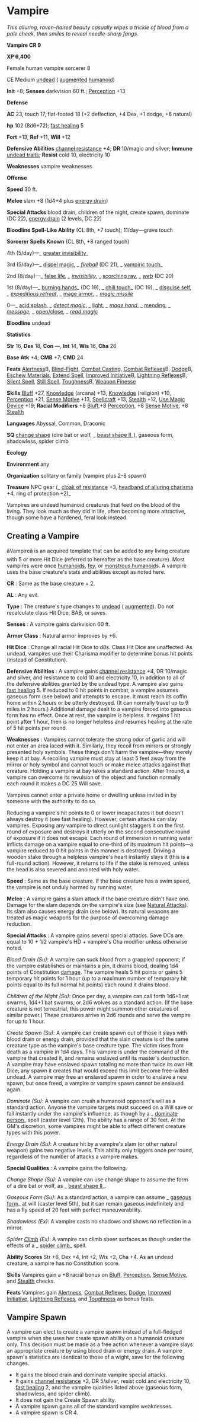 # Vampire

_This alluring, raven-haired beauty casually wipes a trickle of blood from a pale cheek, then smiles to reveal needle-sharp fangs._

**Vampire CR 9**

**XP 6,400**

Female human vampire sorcerer 8

CE Medium [undead](creatureTypes.html#_undead) ( [augmented](creatureTypes.html#_augmented-subtype) [humanoid](creatureTypes.html#_humanoid))

**Init** +8; **Senses** darkvision 60 ft.; [Perception](../skills/perception.html#_perception) +13

**Defense**

**AC** 23, touch 17, flat-footed 18 (+2 deflection, +4 Dex, +1 dodge, +6 natural)

**hp** 102 (8d6+72); [fast healing](universalMonsterRules.html#_fast-healing) 5

**Fort** +13, **Ref** +11, **Will** +12

**Defensive Abilities** [channel resistance](universalMonsterRules.html#_channel-resistance) +4; **DR** 10/magic and silver; **Immune** [undead traits](universalMonsterRules.html#_undead-traits); **Resist** cold 10, electricity 10

**Weaknesses** vampire weaknesses

**Offense**

**Speed** 30 ft.

**Melee** slam +8 (1d4+4 plus [energy drain](universalMonsterRules.html#_energy-drain))

**Special Attacks** blood drain, children of the night, create spawn, dominate (DC 22), [energy drain](universalMonsterRules.html#_energy-drain) (2 levels, DC 22)

**Bloodline Spell-Like Ability** (CL 8th, +7 touch); 11/day—grave touch

**Sorcerer Spells Known** (CL 8th, +8 ranged touch)

4th (5/day)—_ [greater invisibility](../spells/invisibility.html#_invisibility-greater)_

3rd (5/day)—_ [dispel magic](../spells/dispelMagic.html#_dispel-magic)_, _ [fireball](../spells/fireball.html#_fireball)_ (DC 21), _ [vampiric touch](../spells/vampiricTouch.html#_vampiric-touch)_

2nd (8/day)—_ [false life](../spells/falseLife.html#_false-life)_, _ [invisibility](../spells/invisibility.html#_invisibility)_, _ [scorching ray](../spells/scorchingRay.html#_scorching-ray)_, _ [web](../spells/web.html#_web)_ (DC 20)

1st (8/day)—_ [burning hands](../spells/burningHands.html#_burning-hands)_ (DC 19), _ [chill touch](../spells/chillTouch.html#_chill-touch)_ (DC 19), _ [disguise self](../spells/disguiseSelf.html#_disguise-self)_, _ [expeditious retreat](../spells/expeditiousRetreat.html#_expeditious-retreat)_, _ [mage armor](../spells/mageArmor.html#_mage-armor)_, _ [magic missile](../spells/magicMissile.html#_magic-missile)_

0—_ [acid splash](../spells/acidSplash.html#_acid-splash)_, _ [detect magic](../spells/detectMagic.html#_detect-magic)_, _ [light](../spells/light.html#_light)_, _ [mage hand](../spells/mageHand.html#_mage-hand)_, _ [mending](../spells/mending.html#_mending)_, _ [message](../spells/message.html#_message)_, _ [open/close](../spells/openClose.html#_open-close)_, _ [read magic](../spells/readMagic.html#_read-magic)_

**Bloodline** undead

**Statistics**

**Str** 16, **Dex** 18, **Con** —, **Int** 14, **Wis** 16, **Cha** 26

**Base Atk** +4; **CMB** +7; **CMD** 24

**Feats** [Alertness](../feats.html#_alertness)B, [Blind-Fight](../feats.html#_blind-fight), [Combat Casting](../feats.html#_combat-casting), [Combat Reflexes](../feats.html#_combat-reflexes)B, [Dodge](../feats.html#_dodge)B, [Eschew Materials](../feats.html#_eschew-materials), [Extend Spell](../feats.html#_extend-spell), [Improved Initiative](../feats.html#_improved-initiative)B, [Lightning Reflexes](../feats.html#_lightning-reflexes)B, [Silent Spell](../feats.html#_silent-spell), [Still Spell](../feats.html#_still-spell), [Toughness](../feats.html#_toughness)B, [Weapon Finesse](../feats.html#_weapon-finesse)

**Skills** [Bluff](../skills/bluff.html#_bluff) +27, [Knowledge](../skills/knowledge.html#_knowledge) (arcana) +13, [Knowledge](../skills/knowledge.html#_knowledge) (religion) +10, [Perception](../skills/perception.html#_perception) +21, [Sense Motive](../skills/senseMotive.html#_sense-motive) +13, [Spellcraft](../skills/spellcraft.html#_spellcraft) +13, [Stealth](../skills/stealth.html#_stealth) +12, [Use Magic Device](../skills/useMagicDevice.html#_use-magic-device) +19; **Racial Modifiers** +8 [Bluff](../skills/bluff.html#_bluff),+8 [Perception](../skills/perception.html#_perception), +8 [Sense Motive](../skills/senseMotive.html#_sense-motive), +8 [Stealth](../skills/stealth.html#_stealth)

**Languages** Abyssal, Common, Draconic

**SQ** [change shape](universalMonsterRules.html#_change-shape) (dire bat or wolf, _ [beast shape II](../spells/beastShape.html#_beast-shape-ii)_), gaseous form, shadowless, spider climb

**Ecology**

**Environment** any

**Organization** solitary or family (vampire plus 2–8 spawn)

**Treasure** NPC gear (_ [cloak of resistance](../magicItems/wondrousItems.html#_cloak-of-resistance) +3, [headband of alluring charisma](../magicItems/wondrousItems.html#_headband-of-alluring-charisma) +4, ring of protection +2)_

Vampires are undead humanoid creatures that feed on the blood of the living. They look much as they did in life, often becoming more attractive, though some have a hardened, feral look instead.

## Creating a Vampire

âVampireâ is an acquired template that can be added to any living creature with 5 or more Hit Dice (referred to hereafter as the base creature). Most vampires were once [humanoids](creatureTypes.html#_humanoid), [fey](creatureTypes.html#_fey), or [monstrous humanoid](creatureTypes.html#_monstrous-humanoid)s. A vampire uses the base creature's stats and abilities except as noted here.

**CR** : Same as the base creature + 2.

**AL** : Any evil.

**Type** : The creature's type changes to [undead](creatureTypes.html#_undead) ( [augmented](creatureTypes.html#_augmented-subtype)). Do not recalculate class Hit Dice, BAB, or saves.

**Senses** : A vampire gains darkvision 60 ft.

**Armor Class** : Natural armor improves by +6.

**Hit Dice** : Change all racial Hit Dice to d8s. Class Hit Dice are unaffected. As undead, vampires use their Charisma modifier to determine bonus hit points (instead of Constitution).

**Defensive Abilities** : A vampire gains [channel resistance](universalMonsterRules.html#_channel-resistance) +4, DR 10/magic and silver, and resistance to cold 10 and electricity 10, in addition to all of the defensive abilities granted by the undead type. A vampire also gains [fast healing](universalMonsterRules.html#_fast-healing) 5. If reduced to 0 hit points in combat, a vampire assumes gaseous form (see below) and attempts to escape. It must reach its coffin home within 2 hours or be utterly destroyed. (It can normally travel up to 9 miles in 2 hours.) Additional damage dealt to a vampire forced into gaseous form has no effect. Once at rest, the vampire is helpless. It regains 1 hit point after 1 hour, then is no longer helpless and resumes healing at the rate of 5 hit points per round.

**Weaknesses** : Vampires cannot tolerate the strong odor of garlic and will not enter an area laced with it. Similarly, they recoil from mirrors or strongly presented holy symbols. These things don't harm the vampire—they merely keep it at bay. A recoiling vampire must stay at least 5 feet away from the mirror or holy symbol and cannot touch or make melee attacks against that creature. Holding a vampire at bay takes a standard action. After 1 round, a vampire can overcome its revulsion of the object and function normally each round it makes a DC 25 Will save.

Vampires cannot enter a private home or dwelling unless invited in by someone with the authority to do so.

Reducing a vampire's hit points to 0 or lower incapacitates it but doesn't always destroy it (see fast healing). However, certain attacks can slay vampires. Exposing any vampire to direct sunlight staggers it on the first round of exposure and destroys it utterly on the second consecutive round of exposure if it does not escape. Each round of immersion in running water inflicts damage on a vampire equal to one-third of its maximum hit points—a vampire reduced to 0 hit points in this manner is destroyed. Driving a wooden stake through a helpless vampire's heart instantly slays it (this is a full-round action). However, it returns to life if the stake is removed, unless the head is also severed and anointed with holy water.

**Speed** : Same as the base creature. If the base creature has a swim speed, the vampire is not unduly harmed by running water.

**Melee** : A vampire gains a slam attack if the base creature didn't have one. Damage for the slam depends on the vampire's size (see [Natural Attacks](universalMonsterRules.html#_natural-attacks)). Its slam also causes energy drain (see below). Its natural weapons are treated as magic weapons for the purpose of overcoming damage reduction.

**Special Attacks** : A vampire gains several special attacks. Save DCs are equal to 10 + 1/2 vampire's HD + vampire's Cha modifier unless otherwise noted.

_Blood Drain (Su)_: A vampire can suck blood from a grappled opponent; if the vampire establishes or maintains a pin, it drains blood, dealing 1d4 points of Constitution [damage](universalMonsterRules.html#_ability-damage-and-drain). The vampire heals 5 hit points or gains 5 temporary hit points for 1 hour (up to a maximum number of temporary hit points equal to its full normal hit points) each round it drains blood.

  
  

_Children of the Night (Su)_: Once per day, a vampire can call forth 1d6+1 rat swarms, 1d4+1 bat swarms, or 2d6 wolves as a standard action. (If the base creature is not terrestrial, this power might summon other creatures of similar power.) These creatures arrive in 2d6 rounds and serve the vampire for up to 1 hour.

  
  

_Create Spawn (Su)_: A vampire can create spawn out of those it slays with blood drain or energy drain, provided that the slain creature is of the same creature type as the vampire's base creature type. The victim rises from death as a vampire in 1d4 days. This vampire is under the command of the vampire that created it, and remains enslaved until its master's destruction. A vampire may have enslaved spawn totaling no more than twice its own Hit Dice; any spawn it creates that would exceed this limit become free-willed undead. A vampire may free an enslaved spawn in order to enslave a new spawn, but once freed, a vampire or vampire spawn cannot be enslaved again.

  
  

_Dominate (Su)_: A vampire can crush a humanoid opponent's will as a standard action. Anyone the vampire targets must succeed on a Will save or fall instantly under the vampire's influence, as though by a _ [dominate person](../spells/dominatePerson.html#_dominate-person)_ spell (caster level 12th). The ability has a range of 30 feet. At the GM's discretion, some vampires might be able to affect different creature types with this power.

  
  

_Energy Drain (Su)_: A creature hit by a vampire's slam (or other natural weapon) gains two negative levels. This ability only triggers once per round, regardless of the number of attacks a vampire makes.

**Special Qualities** : A vampire gains the following.

_Change Shape (Su)_: A vampire can use change shape to assume the form of a dire bat or wolf, as _ [beast shape II](../spells/beastShape.html#_beast-shape-ii)_.

  
  

_Gaseous Form (Su)_: As a standard action, a vampire can assume _ [gaseous form](../spells/gaseousForm.html#_gaseous-form)_ at will (caster level 5th), but it can remain gaseous indefinitely and has a fly speed of 20 feet with perfect maneuverability.

  
  

_Shadowless (Ex)_: A vampire casts no shadows and shows no reflection in a mirror.

  
  

_Spider [Climb](../skills/climb.html#_climb) (Ex)_: A vampire can climb sheer surfaces as though under the effects of a _ [spider climb](../spells/spiderClimb.html#_spider-climb)_ spell.

**Ability Scores** Str +6, Dex +4, Int +2, Wis +2, Cha +4. As an undead creature, a vampire has no Constitution score.

**Skills** Vampires gain a +8 racial bonus on [Bluff](../skills/bluff.html#_bluff), [Perception](../skills/perception.html#_perception), [Sense Motive](../skills/senseMotive.html#_sense-motive), and [Stealth](../skills/stealth.html#_stealth) checks.

**Feats** Vampires gain [Alertness](../feats.html#_alertness), [Combat Reflexes](../feats.html#_combat-reflexes), [Dodge](../feats.html#_dodge), [Improved Initiative](../feats.html#_improved-initiative), [Lightning Reflexes](../feats.html#_lightning-reflexes), and [Toughness](../feats.html#_toughness) as bonus feats.

## Vampire Spawn

A vampire can elect to create a vampire spawn instead of a full-fledged vampire when she uses her create spawn ability on a humanoid creature only. This decision must be made as a free action whenever a vampire slays an appropriate creature by using blood drain or energy drain. A vampire spawn's statistics are identical to those of a wight, save for the following changes.

- It gains the blood drain and dominate vampire special attacks.
- It gains [channel resistance](universalMonsterRules.html#_channel-resistance) +2, DR 5/silver, resist cold and electricity 10, [fast healing](universalMonsterRules.html#_fast-healing) 2, and the vampire qualities listed above (gaseous form, shadowless, and spider climb).
- It does not gain the Create Spawn ability.
- A vampire spawn gains all of the standard vampire weaknesses.
- A vampire spawn is CR 4.

